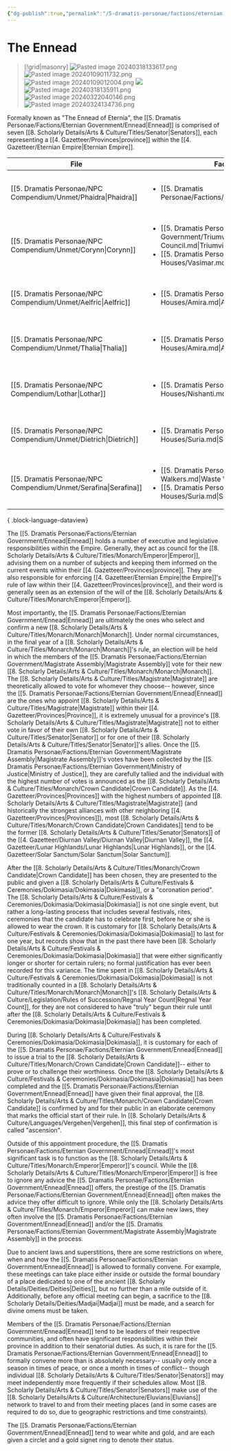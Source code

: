 ```yaml
---
{"dg-publish":true,"permalink":"/5-dramatis-personae/factions/eternian-government/ennead/","noteIcon":""}
---
```


# The Ennead

>[!grid|masonry]
>![Pasted image 20240318133617.png](/img/user/x.%20Assets/Attachments/Pasted%20image%2020240318133617.png)
>![Pasted image 20240109011732.png](/img/user/x.%20Assets/Attachments/Pasted%20image%2020240109011732.png)
>![Pasted image 20240109012004.png](/img/user/x.%20Assets/Attachments/Pasted%20image%2020240109012004.png)
>![](https://i.imgur.com/8WEABL0.png)
>![Pasted image 20240318135911.png](/img/user/x.%20Assets/Attachments/Pasted%20image%2020240318135911.png)
>![Pasted image 20240322040146.png](/img/user/x.%20Assets/Attachments/Pasted%20image%2020240322040146.png)
>![Pasted image 20240324134736.png](/img/user/x.%20Assets/Attachments/Pasted%20image%2020240324134736.png)

Formally known as "The Ennead of Eternia", the [[5. Dramatis Personae/Factions/Eternian Government/Ennead\|Ennead]] is comprised of seven [[8. Scholarly Details/Arts & Culture/Titles/Senator\|Senators]], each representing a [[4. Gazetteer/Provinces\|province]] within the [[4. Gazetteer/Eternian Empire\|Eternian Empire]]. 

| File                                                                | Faction                                                                                                                                                                                          | Province                                                                | Party1Standing |
| ------------------------------------------------------------------- | ------------------------------------------------------------------------------------------------------------------------------------------------------------------------------------------------ | ----------------------------------------------------------------------- | -------------- |
| [[5. Dramatis Personae/NPC Compendium/Unmet/Phaidra\|Phaidra]]   | <ul><li>[[5. Dramatis Personae/Factions/Celestine.md\\|Celestine]]</li></ul>                                                                                                                     | [[4. Gazetteer/Diurnan Valley/Diurnan Valley\|Diurnan Valley]]       | Unmet          |
| [[5. Dramatis Personae/NPC Compendium/Unmet/Corynn\|Corynn]]     | <ul><li>[[5. Dramatis Personae/Factions/Eternian Government/Triumvirate Council.md\\|Triumvirate Council]]</li><li>[[5. Dramatis Personae/Factions/Noble Houses/Vasimar.md\\|Vasimar]]</li></ul> | [[4. Gazetteer/Gaean Heartlands/Gaean Heartlands\|Gaean Heartlands]] | Unmet          |
| [[5. Dramatis Personae/NPC Compendium/Unmet/Aelfric\|Aelfric]]   | <ul><li>[[5. Dramatis Personae/Factions/Noble Houses/Amira.md\\|Amira]]</li></ul>                                                                                                                | [[4. Gazetteer/Lunar Highlands/Lunar Highlands\|Lunar Highlands]]    | Unmet          |
| [[5. Dramatis Personae/NPC Compendium/Unmet/Thalia\|Thalia]]     | <ul><li>[[5. Dramatis Personae/Factions/Noble Houses/Amira.md\\|Amira]]</li></ul>                                                                                                                | [[4. Gazetteer/Vale of Twilight/Vale of Twilight\|Vale of Twilight]] | Unmet          |
| [[5. Dramatis Personae/NPC Compendium/Lothar\|Lothar]]           | <ul><li>[[5. Dramatis Personae/Factions/Noble Houses/Nishanti.md\\|Nishanti]]</li></ul>                                                                                                          | [[4. Gazetteer/Mystic Mire/Mystic Mire\|Mystic Mire]]                | Unmet          |
| [[5. Dramatis Personae/NPC Compendium/Unmet/Dietrich\|Dietrich]] | <ul><li>[[5. Dramatis Personae/Factions/Noble Houses/Suria.md\\|Suria]]</li></ul>                                                                                                                | [[4. Gazetteer/Solar Sanctum/Solar Sanctum\|Solar Sanctum]]          | Unmet          |
| [[5. Dramatis Personae/NPC Compendium/Unmet/Serafina\|Serafina]] | <ul><li>[[5. Dramatis Personae/Factions/Waste Walkers.md\\|Waste Walkers]]</li><li>[[5. Dramatis Personae/Factions/Noble Houses/Suria.md\\|Suria]]</li></ul>                                     | [[4. Gazetteer/Red Wastes/Red Wastes\|Red Wastes]]                   | Unmet          |

{ .block-language-dataview}

The [[5. Dramatis Personae/Factions/Eternian Government/Ennead\|Ennead]] holds a number of executive and legislative responsibilities within the Empire. Generally, they act as council for the [[8. Scholarly Details/Arts & Culture/Titles/Monarch/Emperor\|Emperor]], advising them on a number of subjects and keeping them informed on the current events within their [[4. Gazetteer/Provinces\|province]]. They are also responsible for enforcing [[4. Gazetteer/Eternian Empire\|the Empire]]'s rule of law within their [[4. Gazetteer/Provinces\|province]], and their word is generally seen as an extension of the will of the [[8. Scholarly Details/Arts & Culture/Titles/Monarch/Emperor\|Emperor]]. 

Most importantly, the [[5. Dramatis Personae/Factions/Eternian Government/Ennead\|Ennead]] are ultimately the ones who select and confirm a new [[8. Scholarly Details/Arts & Culture/Titles/Monarch/Monarch\|Monarch]]. Under normal circumstances, in the final year of a [[8. Scholarly Details/Arts & Culture/Titles/Monarch/Monarch\|Monarch]]'s rule, an election will be held in which the members of the [[5. Dramatis Personae/Factions/Eternian Government/Magistrate Assembly\|Magistrate Assembly]] vote for their new [[8. Scholarly Details/Arts & Culture/Titles/Monarch/Monarch\|Monarch]]. The [[8. Scholarly Details/Arts & Culture/Titles/Magistrate\|Magistrate]] are theoretically allowed to vote for whomever they choose-- however, since the [[5. Dramatis Personae/Factions/Eternian Government/Ennead\|Ennead]] are the ones who appoint [[8. Scholarly Details/Arts & Culture/Titles/Magistrate\|Magistrate]] within their [[4. Gazetteer/Provinces\|Province]], it is extremely unusual for a province's [[8. Scholarly Details/Arts & Culture/Titles/Magistrate\|Magistrate]] not to either vote in favor of their own [[8. Scholarly Details/Arts & Culture/Titles/Senator\|Senator]] or for one of their [[8. Scholarly Details/Arts & Culture/Titles/Senator\|Senator]]'s allies. Once the [[5. Dramatis Personae/Factions/Eternian Government/Magistrate Assembly\|Magistrate Assembly]]'s votes have been collected by the [[5. Dramatis Personae/Factions/Eternian Government/Ministry of Justice\|Ministry of Justice]], they are carefully tallied and the individual with the highest number of votes is announced as the [[8. Scholarly Details/Arts & Culture/Titles/Monarch/Crown Candidate\|Crown Candidate]]. As the [[4. Gazetteer/Provinces\|Provinces]] with the highest numbers of appointed [[8. Scholarly Details/Arts & Culture/Titles/Magistrate\|Magistrate]] (and historically the strongest alliances with other neighboring [[4. Gazetteer/Provinces\|Provinces]]), most [[8. Scholarly Details/Arts & Culture/Titles/Monarch/Crown Candidate\|Crown Candidates]] tend to be the former [[8. Scholarly Details/Arts & Culture/Titles/Senator\|Senators]] of the [[4. Gazetteer/Diurnan Valley/Diurnan Valley\|Diurnan Valley]], the [[4. Gazetteer/Lunar Highlands/Lunar Highlands\|Lunar Highlands]], or the [[4. Gazetteer/Solar Sanctum/Solar Sanctum\|Solar Sanctum]].  

After the [[8. Scholarly Details/Arts & Culture/Titles/Monarch/Crown Candidate\|Crown Candidate]] has been chosen, they are presented to the public and given a [[8. Scholarly Details/Arts & Culture/Festivals & Ceremonies/Dokimasia/Dokimasia\|Dokimasia]], or a "coronation period". The [[8. Scholarly Details/Arts & Culture/Festivals & Ceremonies/Dokimasia/Dokimasia\|Dokimasia]] is not one single event, but rather a long-lasting process that includes several festivals, rites, ceremonies that the candidate has to celebrate first, before he or she is allowed to wear the crown. It is customary for [[8. Scholarly Details/Arts & Culture/Festivals & Ceremonies/Dokimasia/Dokimasia\|Dokimasia]] to last for one year, but records show that in the past there have been [[8. Scholarly Details/Arts & Culture/Festivals & Ceremonies/Dokimasia/Dokimasia\|Dokimasia]] that were either significantly longer or shorter for certain rulers; no formal justification has ever been recorded for this variance. The time spent in [[8. Scholarly Details/Arts & Culture/Festivals & Ceremonies/Dokimasia/Dokimasia\|Dokimasia]] is not traditionally counted in a [[8. Scholarly Details/Arts & Culture/Titles/Monarch/Monarch\|Monarch]]'s [[8. Scholarly Details/Arts & Culture/Legislation/Rules of Succession/Regnal Year Count\|Regnal Year Count]], for they are not considered to have "truly" begun their rule until after the [[8. Scholarly Details/Arts & Culture/Festivals & Ceremonies/Dokimasia/Dokimasia\|Dokimasia]] has been completed. 

During [[8. Scholarly Details/Arts & Culture/Festivals & Ceremonies/Dokimasia/Dokimasia\|Dokimasia]], it is customary for each of the [[5. Dramatis Personae/Factions/Eternian Government/Ennead\|Ennead]] to issue a trial to the [[8. Scholarly Details/Arts & Culture/Titles/Monarch/Crown Candidate\|Crown Candidate]]-- either to prove or to challenge their worthiness. Once the [[8. Scholarly Details/Arts & Culture/Festivals & Ceremonies/Dokimasia/Dokimasia\|Dokimasia]] has been completed and the [[5. Dramatis Personae/Factions/Eternian Government/Ennead\|Ennead]] have given their final approval, the [[8. Scholarly Details/Arts & Culture/Titles/Monarch/Crown Candidate\|Crown Candidate]] is confirmed by and for their public in an elaborate ceremony that marks the official start of their rule. In [[8. Scholarly Details/Arts & Culture/Languages/Vergehen\|Vergehen]], this final step of confirmation is called "ascension". 

Outside of this appointment procedure, the [[5. Dramatis Personae/Factions/Eternian Government/Ennead\|Ennead]]'s most significant task is to function as the [[8. Scholarly Details/Arts & Culture/Titles/Monarch/Emperor\|Emperor]]'s council. While the [[8. Scholarly Details/Arts & Culture/Titles/Monarch/Emperor\|Emperor]] is free to ignore any advice the [[5. Dramatis Personae/Factions/Eternian Government/Ennead\|Ennead]] offers, the prestige of the [[5. Dramatis Personae/Factions/Eternian Government/Ennead\|Ennead]] often makes the advice they offer difficult to ignore. While only the [[8. Scholarly Details/Arts & Culture/Titles/Monarch/Emperor\|Emperor]] can make new laws, they often involve the [[5. Dramatis Personae/Factions/Eternian Government/Ennead\|Ennead]] and/or the [[5. Dramatis Personae/Factions/Eternian Government/Magistrate Assembly\|Magistrate Assembly]] in the process. 

Due to ancient laws and superstitions, there are some restrictions on where, when and how the [[5. Dramatis Personae/Factions/Eternian Government/Ennead\|Ennead]] is allowed to formally convene. For example, these meetings can take place either inside or outside the formal boundary of a place dedicated to one of the ancient [[8. Scholarly Details/Deities/Deities\|Deities]], but no further than a mile outside of it. Additionally, before any official meeting can begin, a sacrifice to the [[8. Scholarly Details/Deities/Madjai\|Madjai]] must be made, and a search for divine omens must be taken. 

Members of the [[5. Dramatis Personae/Factions/Eternian Government/Ennead\|Ennead]] tend to be leaders of their respective communities, and often have significant responsibilities within their province in addition to their senatorial duties. As such, it is rare for the [[5. Dramatis Personae/Factions/Eternian Government/Ennead\|Ennead]] to formally convene more than is absolutely necessary-- usually only once a season in times of peace, or once a month in times of conflict-- though individual [[8. Scholarly Details/Arts & Culture/Titles/Senator\|Senators]] may meet independently more frequently if their schedules allow. Most [[8. Scholarly Details/Arts & Culture/Titles/Senator\|Senators]] make use of the [[8. Scholarly Details/Arts & Culture/Architecture/Eluvians\|Eluvians]] network to travel to and from their meeting places (and in some cases are required to do so, due to geographic restrictions and time constraints). 

The [[5. Dramatis Personae/Factions/Eternian Government/Ennead\|Ennead]] tend to wear white and gold, and are each given a circlet and a gold signet ring to denote their status. 